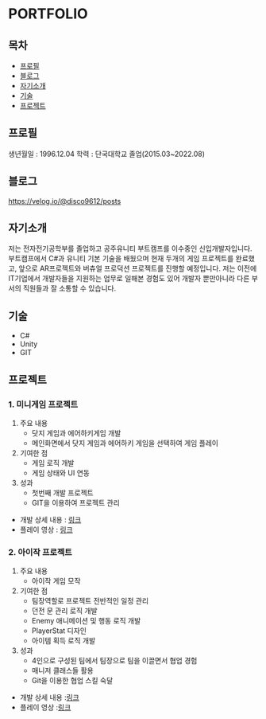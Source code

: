 # PORTFOLIO
## 목차
- [프로필](#프로)
- [블로그](#블로그)
- [자기소개](#자기소개)
- [기술](#기술)
- [프로젝트](#프로젝트)


## 프로필

생년월일 : 1996.12.04
학력 : 단국대학교 졸업(2015.03~2022.08)

## 블로그
https://velog.io/@disco9612/posts

## 자기소개
저는 전자전기공학부를 졸업하고 공주유니티 부트캠프를 이수중인 신입개발자입니다.
부트캠프에서 C#과 유니티 기본 기술을 배웠으며 현재 두개의 게임 프로젝트를 완료했고, 앞으로 AR프로젝트와 버츄얼 프로덕션 프로젝트를 진행할 예정입니다.
저는 이전에 IT기업에서 개발자들을 지원하는 업무로 일해본 경험도 있어 개발자 뿐만아니라 다른 부서의 직원들과 잘 소통할 수 있습니다.


## 기술
- C#
- Unity
- GIT

## 프로젝트

### 1. 미니게임 프로젝트
1. 주요 내용
   - 닷지 게임과 에어하키게임 개발
   - 메인화면에서 닷지 게임과 에어하키 게임을 선택하여 게임 플레이
2. 기여한 점
   - 게임 로직 개발
   - 게임 상태와 UI 연동
3. 성과
   - 첫번째 개발 프로젝트
   - GIT을 이용하여 프로젝트 관리
  
- 개발 상세 내용 : [링크](https://velog.io/@disco9612/%EC%9C%A0%EB%8B%88%ED%8B%B0-%EC%97%90%EC%96%B4%ED%95%98%ED%82%A4-%EB%8B%B7%EC%A7%80-%EA%B2%8C%EC%9E%84-%EB%AA%A8%EC%9E%91)
- 플레이 영상 : [링크](https://www.youtube.com/watch?v=6hLUU1YwEWY)

### 2. 아이작 프로젝트
1. 주요 내용
   - 아이작 게임 모작
2. 기여한 점
   - 팀장역할로 프로젝트 전반적인 일정 관리
   - 던전 문 관리 로직 개발
   - Enemy 애니메이션 및 행동 로직 개발
   - PlayerStat 디자인
   - 아이템 획득 로직 개발
3. 성과
   - 4인으로 구성된 팀에서 팀장으로 팀을 이끌면서 협업 경험
   - 매니저 클래스들 활용
   - Git을 이용한 협업 스킬 숙달

- 개발 상세 내용 :[링크](https://velog.io/@disco9612/%EC%9C%A0%EB%8B%88%ED%8B%B0-%EC%95%84%EC%9D%B4%EC%9E%91-%EB%AA%A8%EC%9E%91)
- 플레이 영상 :[링크](https://www.youtube.com/watch?v=mTDG1u1tWII&feature=youtu.be)



